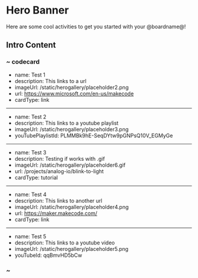 # Hero Banner

Here are some cool activities to get you started with your @boardname@!

## Intro Content

### ~ codecard

- name: Test 1
- description: This links to a url
- imageUrl: /static/herogallery/placeholder2.png
- url: https://www.microsoft.com/en-us/makecode
- cardType: link

---

- name: Test 2
- description: This links to a youtube playlist
- imageUrl: /static/herogallery/placeholder3.png
- youTubePlaylistId: PLMMBk9hE-SeqDYtw9pGNPsQ10V_EGMyGe

---

- name: Test 3
- description: Testing if works with .gif
- imageUrl: /static/herogallery/placeholder6.gif
- url: /projects/analog-io/blink-to-light
- cardType: tutorial

---

- name: Test 4
- description: This links to another url
- imageUrl: /static/herogallery/placeholder4.png
- url: https://maker.makecode.com/
- cardType: link

---

- name: Test 5
- description: This links to a youtube video
- imageUrl: /static/herogallery/placeholder5.png
- youTubeId: qqBmvHD5bCw

### ~
